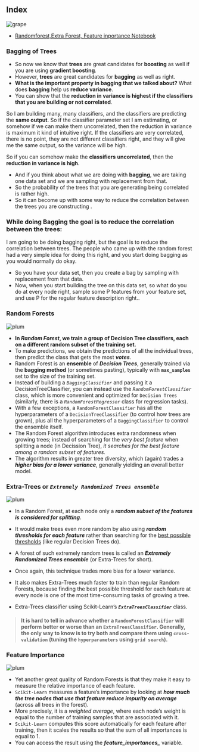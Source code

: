 ## Index
![grape](https://user-images.githubusercontent.com/12748752/126882595-d1f5449e-14bb-4ab3-809c-292caf0858a1.png)
* [Randomforest,Extra Forest, Feature inportance Notebook](https://nbviewer.org/github/iAmKankan/MachineLearning_With_Python/blob/master/Supervised/Ensemble-Learning_and_Randon-Forest/Random_Forest.ipynb)

### Bagging of Trees
* So now we know that **trees** are great candidates for **boosting** as well if you are using **gradient boosting**.
* However, **trees** are great candidates for **bagging** as well as right.
* **What is the important property in bagging that we talked about?** What does **bagging** help us **reduce variance**.
* You can show that the **reduction in variance is highest if the classifiers that you are building or not correlated**.

 So I am building many, many classifiers, and the classifiers are predicting the **same output**. So if the classifier parameter set I am estimating, or somehow if we can make them uncorrelated, then the reduction in variance is maximum it kind of intuitive right. If the classifiers are very correlated, there is no point, they are not different classifiers right, and they will give me the same output, so the variance will be high.

 So if you can somehow make the **classifiers** **uncorrelated**, then the **reduction in variance is high**. 
 * And if you think about what we are doing with **bagging**, we are taking one data set and we are sampling with replacement from that.
 * So the probability of the trees that you are generating being correlated is rather high.
 * So it can become up with some way to reduce the correlation between the trees you are constructing .
  
### While doing Bagging the goal is to reduce the correlation between the trees:

I am going to be doing bagging right, but the goal is to reduce the correlation between trees. The people who came up with the random forest had a very simple idea for doing this right, and you start doing bagging as you would normally do okay. 
* So you have your data set, then you create a bag by sampling with replacement from that data.
* Now, when you start building the tree on this data set, so what do you do at every node right, sample some P features from your feature set, and use P for the regular feature description right..










### Random Forests
![plum](https://user-images.githubusercontent.com/12748752/126882596-b9ba4645-7001-435e-9a3c-d4416a2543c1.png)
* **In **_Random Forest_**, we train a group of Decision Tree classifiers, each on a different random subset of the training set.**
* To make predictions, we obtain the predictions of all the individual trees, then predict the class that gets the most **_votes_**.
* Random Forest is an **ensemble** of _**Decision Trees**_, generally trained via the **bagging method** (or sometimes pasting), typically with **`max_samples`** set to the size of the training set. 
* Instead of building a _`BaggingClassifier`_ and passing it a DecisionTreeClassifier, you can instead use the _`RandomForestClassifier`_ class, which is more convenient and optimized for `Decision Trees` (similarly, there is a _`RandomForestRegressor`_ class for regression tasks).
* With a few exceptions, a `RandomForestClassifier` has all the hyperparameters of a `DecisionTreeClassifier` (to control how trees are grown), plus all the hyperparameters of a `BaggingClassifier` to control the ensemble itself.
* The Random Forest algorithm introduces extra randomness when growing trees; instead of searching for the _very best feature_ when splitting a node (in Decission Tree), _it searches for the best feature among a random subset of features._
* The algorithm results in greater tree diversity, which (again) trades a **_higher bias for a lower variance_**, generally yielding an overall better model.

### Extra-Trees or _`Extremely Randomized Trees ensemble`_
![plum](https://user-images.githubusercontent.com/12748752/126882596-b9ba4645-7001-435e-9a3c-d4416a2543c1.png)
* In a Random Forest, at each node only a **_random subset of the features is considered for splitting_**.
* It would make trees even more random by also using _**random thresholds for each feature**_ rather than searching for the [best possible thresholds](https://github.com/iAmKankan/MachineLearning_With_Python/tree/master/Supervised/Decision%20Tree#how-the-algorithm-works--) (like regular Decision Trees do).
* A forest of such extremely random trees is called an **_Extremely Randomized Trees ensemble_** (or Extra-Trees for short). 
* Once again, this technique trades more bias for a lower variance. 
* It also makes Extra-Trees much faster to train than regular Random Forests, because finding the best possible threshold for each feature at every node is one of the most time-consuming tasks of growing a tree.

* Extra-Trees classifier using Scikit-Learn’s **_`ExtraTreesClassifier`_** class.

> #### It is hard to tell in advance whether a `RandomForestClassifier` will perform better or worse than an `ExtraTreesClassifier`. Generally, the only way to know is to try both and compare them using `cross-validation` (tuning the `hyperparameters` using `grid search`).


### Feature Importance 
![plum](https://user-images.githubusercontent.com/12748752/126882596-b9ba4645-7001-435e-9a3c-d4416a2543c1.png)
* Yet another great quality of Random Forests is that they make it easy to measure the relative importance of each feature. 
* `Scikit-Learn` measures a feature’s importance by looking at **_how much the tree nodes that use that feature reduce impurity on average_** (across all trees in the forest).
* More precisely, it is a _weighted average_, where each node’s weight is equal to the number of training samples that are associated with it.
* `Scikit-Learn` computes this score automatically for each feature after training, then it scales the results so that the sum of all importances is equal to 1. 
* You can access the result using the ***feature_importances_*** variable.


